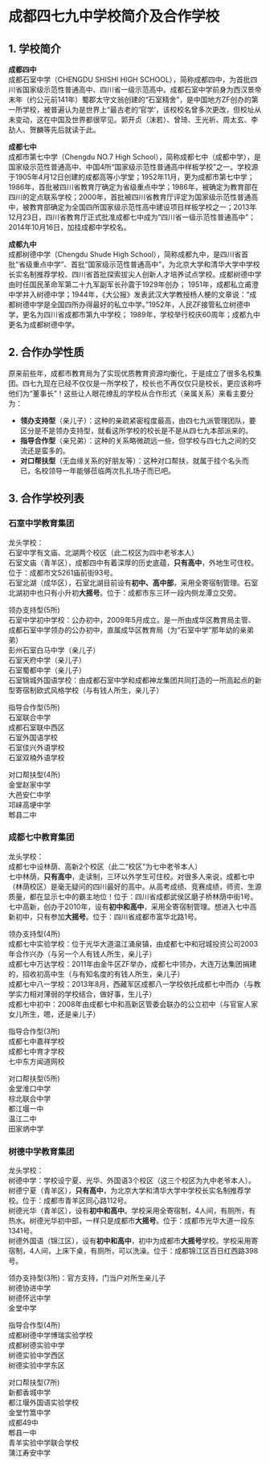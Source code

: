 # 成都四七九中学校简介及合作学校

## 1. 学校简介

**成都四中**  
成都石室中学（CHENGDU SHISHI HIGH SCHOOL），简称成都四中，为首批四川省国家级示范性普通高中、四川省一级示范高中。成都石室中学前身为西汉景帝末年（约公元前141年）蜀郡太守文翁创建的“石室精舍”，是中国地方ZF创办的第一所学校，被普遍认为是世界上“最古老的‘官学’，该校校名曾多次更改，但校址从未变动，这在中国及世界都很罕见。郭开贞（沫若）、曾琦、王光祈、周太玄、李劼人、贺麟等先后就读于此。

**成都七中**  
成都市第七中学（Chengdu NO.7 High School），简称成都七中（成都中学），是国家级示范性普通高中、中国4所“国家级示范性普通高中样板学校”之一。学校源于1905年4月12日创建的成都高等小学堂；1952年11月，更为成都市第七中学；1986年，首批被四川省教育厅确定为省级重点中学；1986年，被确定为教育部在四川的定点联系学校；2000年，首批被四川省教育厅评定为国家级示范性普通高中，被教育部确定为全国四所国家级示范性高中建设项目样板学校之一；2013年12月23日，四川省教育厅正式批准成都七中成为“四川省一级示范性普通高中”；2014年10月16日，加挂成都中学校名。

**成都九中**  
成都树德中学（Chengdu Shude High School），简称成都九中，是四川省首批“省级重点中学”、首批“国家级示范性普通高中”，为北京大学和清华大学中学校长实名制推荐学校、四川省首批探索拔尖人创新人才培养试点学校。成都树德中学由时任国民革命军第二十九军副军长孙震于1929年创办； 1951年，成都私立甫澄中学并入树德中学；1944年，《大公报》发表武汉大学教授杨人梗的文章说：“成都树德中学是全国四所办得最好的私立中学。”1952年，人民ZF接管私立树德中学，更名为四川省成都市第九中学校； 1989年，学校举行校庆60周年；成都九中更名为成都树德中学。

## 2. 合作办学性质
原来前些年，成都市教育局为了实现优质教育资源均衡化，于是成立了很多名校集团。四七九现在已经不仅仅是一所学校了，校长也不再仅仅只是校长，更应该称呼他们为“董事长”！这些让人眼花缭乱的学校从合作形式（亲属关系）来看主要分为：

- **领办支持型**（亲儿子）：这种的亲疏紧密程度最高，由四七九派管理团队，要区分是不是领办支持型，就看这所学校的校长是不是从四七九本部派来的。  
- **指导合作型**（亲兄弟）：这种的关系略微疏远一些，但学校与四七九之间的交流还是蛮多的。  
- **对口帮扶型**（无血缘关系的好朋友等）：这种对口帮扶，就属于挂个名头而已，名校领导一年能够莅临两次扎扎场子而已吧。  


## 3. 合作学校列表

### 石室中学教育集团

龙头学校：  
石室中学有文庙、北湖两个校区（此二校区为四中老爷本人）  
石室文庙（青羊区），成都四中有着深厚的历史底蕴，**只有高中**，外地生可住校。位于：成都市文5261庙前街93号。  
石室北湖（成华区），石室北湖目前设有**初中、高中部**，采用全寄宿制管理。石室北湖初中也只有小升初**大摇号**。位于：成都市东三环一段内侧龙潭立交旁。  

领办支持型(5所)  
石室中学初中学校：公办初中，2009年5月成立。是一所由成华区教育局主管、成都石室中学领办的公办初中，直属成华区教育局（为“石室中学”那年幼的亲弟弟）  
彭州石室白马中学（亲儿子）  
石室天府中学（亲儿子）  
石室蜀都中学（亲儿子）  
石室锦城外国语学校：由成都石室中学和成都神龙集团共同打造的一所高起点的新型寄宿制欧式风格学校（与有钱人所生，亲儿子）  

指导合作型(5所)  
石室联合中学  
成都石室联中西区  
石室外国语学校  
石室佳兴外语学校  
石室双楠外语学校  

对口帮扶型(4所)  
金堂赵家中学  
大邑安仁中学  
邛崃高埂中学  
郫县二中  


### 成都七中教育集团
龙头学校：  
成都七中设林荫、高新2个校区（此二“校区”为七中老爷本人）  
七中林荫，**只有高中**，走读制，三环以外学生可住校。对很多人来说，成都七中（林荫校区）是毫无疑问的四川最好的高中。从高考成绩、竞赛成绩，师资、生源质量，都在显示七中的霸主地位！位于：四川省成都武侯区磨子桥林荫中街1号。  
七中高新，创办于2010年，设有**初中和高中**，采用全寄宿制管理。想进入七中高新初中，只有参加**大摇号**。位于：四川省成都市富华北路1号。  

领办支持型(4所)    
成都七中实验学校：位于光华大道温江涌泉镇，由成都七中和冠城投资公司2003年合作兴办（与另一个人有钱人所生，亲儿子）  
成都七中万达学校：2011年由金牛区ZF举办，成都七中领办，大连万达集团捐建的，招收初高中生（与有知名度的有钱人所生，亲儿子）  
成都七中八一学校：2013年8月，西藏军区成都八一学校依托成都七中而办（与教学实力相对薄弱的学校结合，做好事，生儿子）  
成都七中初中：2008年由成都七中和高新区管委会联办的公立初中（与官宦人家女儿所生，嗯，还是亲儿子）  

指导合作型(3所)  
成都七中嘉祥学校  
成都七中育才学校  
七中东方闻道网校  

对口帮扶型(5所)  
金堂淮口中学  
棕北联合中学  
都江堰一中  
温江二中  
田家炳中学  

### 树德中学教育集团
龙头学校：  
树德中学：学校设宁夏、光华、外国语3个校区（这三个校区为九中老爷本人）。  
树德宁夏（青羊区），**只有高中**，为北京大学和清华大学中学校长实名制推荐学校。位于：成都市青羊区同心路112号。  
树德光华（青羊区），设有**初中和高中**。学校采用全寄宿制，4人间，有厕所，有热水。树德光华初中部，一样只是成都市**大摇号**。位于：成都市光华大道一段东1341号。  
树德外国语（锦江区），设有**初中和高中**，初中为成都市**大摇号**学校。学校采用寄宿制，4人间，上床下桌，有厕所，可以洗澡。位于：成都锦江区百日红西路398号。  


领办支持型(3所)：官方支持，门当户对所生亲儿子  
树德协进中学  
树德怀远中学  
金堂中学  


指导合作型(4所)  
成都树德中学博瑞实验学校  
成都树德实验中学  
树德实验中学西区  
树德实验中学东区  

对口帮扶型(7所)  
新都香城中学  
都江堰外国语实验学校  
金堂竹篙中学  
成都49中  
郫县一中   
青羊实验中学联合学校  
蒲江寿安中学  
